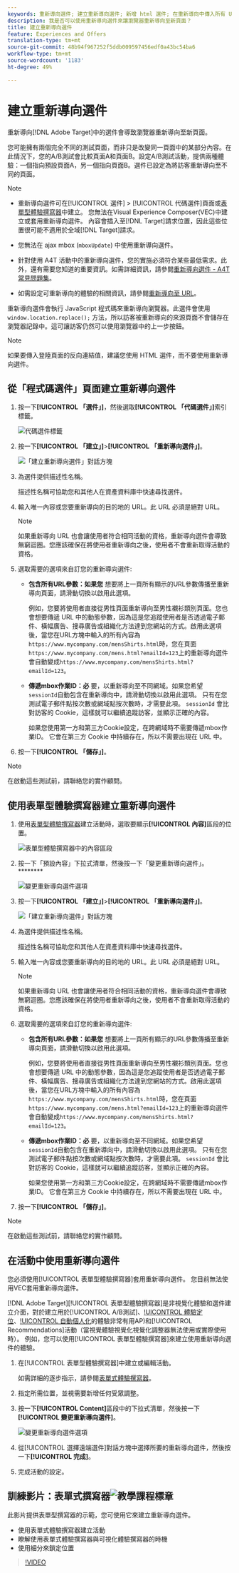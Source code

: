 ```yaml
---
keywords: 重新導向選件; 建立重新導向選件; 新增 html 選件; 在重新導向中傳入所有 URL 參數; 在重新導向中傳入 mboxSessionId (只有在要重新導向至不同網域時才需要)
description: 我是否可以使用重新導向選件來讓瀏覽器重新導向至新頁面？
title: 建立重新導向選件
feature: Experiences and Offers
translation-type: tm+mt
source-git-commit: 48b94f967252f5ddb009597456edf0a43bc54ba6
workflow-type: tm+mt
source-wordcount: '1183'
ht-degree: 49%

---
```



# 建立重新導向選件

重新導向[!DNL Adobe Target]中的選件會導致瀏覽器重新導向至新頁面。

您可能擁有兩個完全不同的測試頁面，而非只是改變同一頁面中的某部分內容。在此情況下，您的A/B測試會比較頁面A和頁面B。設定A/B測試活動，提供兩種體驗：一個指向預設頁面A，另一個指向頁面B。選件已設定為將訪客重新導向至不同的頁面。

>[!NOTE]
>
> * 重新導向選件可在[!UICONTROL 選件] > [!UICONTROL 代碼選件]頁面或[表單型體驗撰寫器](/help/c-experiences/form-experience-composer.md)中建立。 您無法在Visual Experience Composer(VEC)中建立或套用重新導向選件。 內容會插入至[!DNL Target]請求位置，因此這些位置很可能不適用於全域[!DNL Target]請求。
   >
   >
* 您無法在 ajax mbox (`mboxUpdate`) 中使用重新導向選件。
   >
   >
* 針對使用 A4T 活動中的重新導向選件，您的實施必須符合某些最低需求。此外，還有需要您知道的重要資訊。如需詳細資訊，請參閱[重新導向選件 - A4T 常見問題集](/help/c-integrating-target-with-mac/a4t/r-a4t-faq/a4t-faq-redirect-offers.md#concept_21BF213F10E1414A9DCD4A98AF207905)。
   >
   >
* 如需設定可重新導向的體驗的相關資訊，請參閱[重新導向至 URL](/help/c-experiences/c-visual-experience-composer/redirect-offer.md#task_9578678D42784F5EB9638F8AC8C911FA)。


重新導向選件會執行 JavaScript 程式碼來重新導向瀏覽器。此選件會使用 `window.location.replace();` 方法，所以訪客被重新導向的來源頁面不會儲存在瀏覽器記錄中。這可讓訪客仍然可以使用瀏覽器中的上一步按鈕。

>[!NOTE]
>
>如果要傳入登陸頁面的反向連結值，建議您使用 HTML 選件，而不要使用重新導向選件。

## 從「程式碼選件」頁面建立重新導向選件

1. 按一下&#x200B;**[!UICONTROL 「選件」]**，然後選取&#x200B;**[!UICONTROL 「代碼選件」]**&#x200B;索引標籤。

   ![代碼選件標籤](/help/c-experiences/c-manage-content/assets/offers-code-offers.png)

1. 按一下&#x200B;**[!UICONTROL 「建立」]**>**[!UICONTROL 「重新導向選件」]**。

   ![「建立重新導向選件」對話方塊](/help/c-experiences/c-manage-content/assets/create-redirect-offer.png)

1. 為選件提供描述性名稱。

   描述性名稱可協助您和其他人在資產資料庫中快速尋找選件。

1. 輸入唯一內容或您要重新導向的目的地的 URL。此 URL 必須是絕對 URL。

   >[!NOTE]
   >
   >如果重新導向 URL 也會讓使用者符合相同活動的資格，重新導向選件會導致無窮迴圈。您應該確保在將使用者重新導向之後，使用者不會重新取得活動的資格。

1. 選取需要的選項來自訂您的重新導向選件:

   * **包含所有URL參數：如果您** 想要將上一頁所有顯示的URL參數傳播至重新導向頁面，請滑動切換以啟用此選項。

      例如，您要將使用者直接從男性頁面重新導向至男性襯衫類別頁面。您也會想要傳遞 URL 中的動態參數，因為這是您追蹤使用者是否透過電子郵件、橫幅廣告、搜尋廣告或組織化方法達到您網站的方式。啟用此選項後，當您在URL方塊中輸入的所有內容為`https://www.mycompany.com/mensShirts.html`時，您在頁面`https://www.mycompany.com/mens.html?emailId=123`上的重新導向選件會自動變成`https://www.mycompany.com/mensShirts.html?emailId=123`。

   * **傳遞mbox作業ID：必** 要，以重新導向至不同網域。如果您希望`sessionId`自動包含在重新導向中，請滑動切換以啟用此選項。 只有在您測試電子郵件點按次數或網域點按次數時，才需要此項。 `sessionId` 會比對訪客的 Cookie，這樣就可以繼續追蹤訪客，並顯示正確的內容。

      如果您使用第一方和第三方Cookie設定，在跨網域時不需要傳遞mbox作業ID。 它會在第三方 Cookie 中持續存在，所以不需要出現在 URL 中。

1. 按一下&#x200B;**[!UICONTROL 「儲存」]**。

>[!NOTE]
>
>在啟動這些測試前，請聯絡您的實作顧問。

## 使用表單型體驗撰寫器建立重新導向選件

1. 使用[表單型體驗撰寫器](/help/c-experiences/form-experience-composer.md)建立活動時，選取要顯示&#x200B;**[!UICONTROL 內容]**&#x200B;區段的位置。

   ![表單型體驗撰寫器中的內容區段](/help/c-experiences/c-manage-content/assets/form-based-content.png)

1. 按一下「預設內容」下拉式清單，然後按一下「變更重新導向選件」。********

   ![變更重新導向選件選項](/help/c-experiences/c-manage-content/assets/change-redirect-offer-option.png)

1. 按一下&#x200B;**[!UICONTROL 「建立」]**>**[!UICONTROL 「重新導向選件」]**。

   ![「建立重新導向選件」對話方塊](/help/c-experiences/c-manage-content/assets/create-redirect-offer.png)

1. 為選件提供描述性名稱。

   描述性名稱可協助您和其他人在資產資料庫中快速尋找選件。

1. 輸入唯一內容或您要重新導向的目的地的 URL。此 URL 必須是絕對 URL。

   >[!NOTE]
   >
   >如果重新導向 URL 也會讓使用者符合相同活動的資格，重新導向選件會導致無窮迴圈。您應該確保在將使用者重新導向之後，使用者不會重新取得活動的資格。

1. 選取需要的選項來自訂您的重新導向選件:

   * **包含所有URL參數：如果您** 想要將上一頁所有顯示的URL參數傳播至重新導向頁面，請滑動切換以啟用此選項。

      例如，您要將使用者直接從男性頁面重新導向至男性襯衫類別頁面。您也會想要傳遞 URL 中的動態參數，因為這是您追蹤使用者是否透過電子郵件、橫幅廣告、搜尋廣告或組織化方法達到您網站的方式。啟用此選項後，當您在URL方塊中輸入的所有內容為`https://www.mycompany.com/mensShirts.html`時，您在頁面`https://www.mycompany.com/mens.html?emailId=123`上的重新導向選件會自動變成`https://www.mycompany.com/mensShirts.html?emailId=123`。

   * **傳遞mbox作業ID：必** 要，以重新導向至不同網域。如果您希望`sessionId`自動包含在重新導向中，請滑動切換以啟用此選項。 只有在您測試電子郵件點按次數或網域點按次數時，才需要此項。 `sessionId` 會比對訪客的 Cookie，這樣就可以繼續追蹤訪客，並顯示正確的內容。

      如果您使用第一方和第三方Cookie設定，在跨網域時不需要傳遞mbox作業ID。 它會在第三方 Cookie 中持續存在，所以不需要出現在 URL 中。

1. 按一下&#x200B;**[!UICONTROL 「儲存」]**。

>[!NOTE]
>
>在啟動這些測試前，請聯絡您的實作顧問。

## 在活動中使用重新導向選件

您必須使用[!UICONTROL 表單型體驗撰寫器]套用重新導向選件。 您目前無法使用VEC套用重新導向選件。

[!DNL Adobe Target][!UICONTROL 表單型體驗撰寫器]是非視覺化體驗和選件建立介面，對於建立用於[!UICONTROL A/B測試]、[!UICONTROL 體驗定位](XT)、[!UICONTROL 自動個人化](XT)的體驗非常有用AP)和[!UICONTROL Recommendations]活動（當視覺體驗視覺化視覺化調整器無法使用或實際使用時）。 例如，您可以使用[!UICONTROL 表單型體驗撰寫器]來建立使用重新導向選件的體驗。

1. 在[!UICONTROL 表單型體驗撰寫器]中建立或編輯活動。

   如需詳細的逐步指示，請參閱[表單式體驗撰寫器](/help/c-experiences/form-experience-composer.md)。

1. 指定所需位置，並視需要新增任何受眾調整。

1. 按一下&#x200B;**[!UICONTROL Content]**&#x200B;區段中的下拉式清單，然後按一下&#x200B;**[!UICONTROL 變更重新導向選件]**。

   ![變更重新導向選件選項](/help/c-experiences/c-manage-content/assets/change-redirect-offer-option2.png)

1. 從[!UICONTROL 選擇遠端選件]對話方塊中選擇所要的重新導向選件，然後按一下&#x200B;**[!UICONTROL 完成]**。

1. 完成活動的設定。

## 訓練影片：表單式撰寫器![教學課程標章](/help/assets/tutorial.png)

此影片提供表單型撰寫器的示範，您可使用它來建立重新導向選件。

* 使用表單式體驗撰寫器建立活動
* 瞭解使用表單式體驗撰寫器與可視化體驗撰寫器的時機
* 使用細分來鎖定位置

>[!VIDEO](https://video.tv.adobe.com/v/17390)
